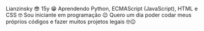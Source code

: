 Lianzinsky 😎
15y 😁
Aprendendo Python, ECMAScript (JavaScript), HTML e CSS 🤓
Sou iniciante em programação 😉
Quero um dia poder codar meus próprios códigos e fazer muitos projetos legais 🤓😉
